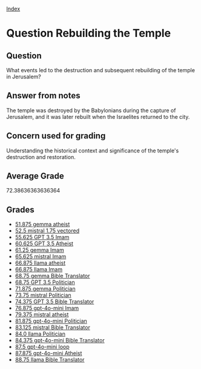 
[Index](../../index.md)
# Question Rebuilding the Temple
## Question
What events led to the destruction and subsequent rebuilding of the temple in Jerusalem?

## Answer from notes
The temple was destroyed by the Babylonians during the capture of Jerusalem, and it was later rebuilt when the Israelites returned to the city.

## Concern used for grading
Understanding the historical context and significance of the temple's destruction and restoration.

## Average Grade
72.38636363636364

## Grades
 * [51.875 gemma atheist](../answers/gemma_atheist/Rebuilding_the_Temple.md)
 * [52.5 mistral 1.75 vectored](../answers/mistral_1.75_vectored/Rebuilding_the_Temple.md)
 * [55.625 GPT 3.5 Imam](../answers/GPT_3.5_Imam/Rebuilding_the_Temple.md)
 * [60.625 GPT 3.5 Atheist](../answers/GPT_3.5_Atheist/Rebuilding_the_Temple.md)
 * [61.25 gemma Imam](../answers/gemma_Imam/Rebuilding_the_Temple.md)
 * [65.625 mistral Imam](../answers/mistral_Imam/Rebuilding_the_Temple.md)
 * [66.875 llama atheist](../answers/llama_atheist/Rebuilding_the_Temple.md)
 * [66.875 llama Imam](../answers/llama_Imam/Rebuilding_the_Temple.md)
 * [68.75 gemma Bible Translator](../answers/gemma_Bible_Translator/Rebuilding_the_Temple.md)
 * [68.75 GPT 3.5 Politician](../answers/GPT_3.5_Politician/Rebuilding_the_Temple.md)
 * [71.875 gemma Politician](../answers/gemma_Politician/Rebuilding_the_Temple.md)
 * [73.75 mistral Politician](../answers/mistral_Politician/Rebuilding_the_Temple.md)
 * [74.375 GPT 3.5 Bible Translator](../answers/GPT_3.5_Bible_Translator/Rebuilding_the_Temple.md)
 * [76.875 gpt-4o-mini Imam](../answers/gpt-4o-mini_Imam/Rebuilding_the_Temple.md)
 * [79.375 mistral atheist](../answers/mistral_atheist/Rebuilding_the_Temple.md)
 * [81.875 gpt-4o-mini Politician](../answers/gpt-4o-mini_Politician/Rebuilding_the_Temple.md)
 * [83.125 mistral Bible Translator](../answers/mistral_Bible_Translator/Rebuilding_the_Temple.md)
 * [84.0 llama Politician](../answers/llama_Politician/Rebuilding_the_Temple.md)
 * [84.375 gpt-4o-mini Bible Translator](../answers/gpt-4o-mini_Bible_Translator/Rebuilding_the_Temple.md)
 * [87.5 gpt-4o-mini loop](../answers/gpt-4o-mini_loop/Rebuilding_the_Temple.md)
 * [87.875 gpt-4o-mini Atheist](../answers/gpt-4o-mini_Atheist/Rebuilding_the_Temple.md)
 * [88.75 llama Bible Translator](../answers/llama_Bible_Translator/Rebuilding_the_Temple.md)
